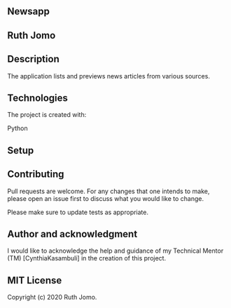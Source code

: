 ## Newsapp
## Ruth Jomo

## Description
The application lists and previews news articles from various sources.

## Technologies
The project is created with:

 Python
## Setup


## Contributing
Pull requests are welcome. For any changes that one intends to make, please open an issue first to discuss what you would like to change.

Please make sure to update tests as appropriate.

## Author and acknowledgment
I would like to acknowledge the help and guidance of my Technical Mentor (TM) [CynthiaKasambuli] in the creation of this project.

## MIT License
Copyright (c) 2020 Ruth Jomo.